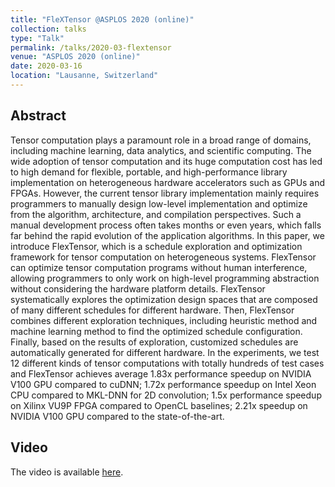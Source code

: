 ```yaml
---
title: "FleXTensor @ASPLOS 2020 (online)"
collection: talks
type: "Talk"
permalink: /talks/2020-03-flextensor
venue: "ASPLOS 2020 (online)"
date: 2020-03-16
location: "Lausanne, Switzerland"
---
```


## Abstract
Tensor computation plays a paramount role in a broad range
of domains, including machine learning, data analytics, and
scientific computing. The wide adoption of tensor computation and its huge computation cost has led to high demand
for flexible, portable, and high-performance library implementation on heterogeneous hardware accelerators such
as GPUs and FPGAs. However, the current tensor library
implementation mainly requires programmers to manually
design low-level implementation and optimize from the algorithm, architecture, and compilation perspectives. Such
a manual development process often takes months or even
years, which falls far behind the rapid evolution of the application algorithms.
In this paper, we introduce FlexTensor, which is a schedule
exploration and optimization framework for tensor computation on heterogeneous systems. FlexTensor can optimize
tensor computation programs without human interference,
allowing programmers to only work on high-level programming abstraction without considering the hardware platform
details. FlexTensor systematically explores the optimization
design spaces that are composed of many different schedules
for different hardware. Then, FlexTensor combines different exploration techniques, including heuristic method and
machine learning method to find the optimized schedule
configuration. Finally, based on the results of exploration,
customized schedules are automatically generated for different hardware. In the experiments, we test 12 different kinds
of tensor computations with totally hundreds of test cases
and FlexTensor achieves average 1.83x performance speedup
on NVIDIA V100 GPU compared to cuDNN; 1.72x performance speedup on Intel Xeon CPU compared to MKL-DNN
for 2D convolution; 1.5x performance speedup on Xilinx
VU9P FPGA compared to OpenCL baselines; 2.21x speedup
on NVIDIA V100 GPU compared to the state-of-the-art.

## Video
The video is available [here](https://www.youtube.com/watch?v=Ee15mcGc8RA).
